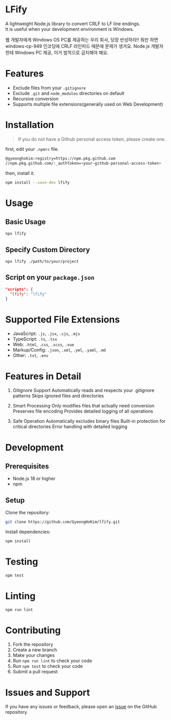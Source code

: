 # LFify

A lightweight Node.js library to convert CRLF to LF line endings.  
It is useful when your development environment is Windows.  

웹 개발자에게 Windows OS PC를 제공하는 우리 회사, 당장 반성하라!! 뭐만 하면 windows-cp-949 인코딩에 CRLF 라인피드 때문에 문제가 생겨요. Node.js 개발자한테 Windows PC 제공, 이거 법적으로 금지해야 해요.

# Features

 - Exclude files from your `.gitignore`
 - Exclude `.git` and `node_modules` directories on default
 - Recursive conversion
 - Supports multiple file extensions(generally used on Web Development)

 # Installation

> If you do not have a Github personal access token, please create one.

first, edit your `.npmrc` file.

```bash
@gyeonghokim:registry=https://npm.pkg.github.com
//npm.pkg.github.com/:_authToken=<your-github-personal-access-token>
```

then, install it.

```bash
npm install --save-dev lfify
```

# Usage

## Basic Usage

```bash
npx lfify
```

## Specify Custom Directory

```bash
npx lfify ./path/to/your/project
```

## Script on your `package.json`

```json
"scripts": {
  "lfify": "lfify"
}
```

# Supported File Extensions

- JavaScript: `.js`, `.jsx`, `.cjs`, `.mjs`
- TypeScript: `.ts`, `.tsx`
- Web: `.html`, `.css`, `.scss`, `.vue`
- Markup/Config: `.json`, `.xml`, `.yml`, `.yaml`, `.md`
- Other: `.txt`, `.env`

# Features in Detail

1. Gitignore Support
Automatically reads and respects your .gitignore patterns
Skips ignored files and directories

2. Smart Processing
Only modifies files that actually need conversion
Preserves file encoding
Provides detailed logging of all operations

3. Safe Operation
Automatically excludes binary files
Built-in protection for critical directories
Error handling with detailed logging

# Development

## Prerequisites

- Node.js 18 or higher
- npm

## Setup

Clone the repository:

```bash
git clone https://github.com/GyeongHoKim/lfify.git
```

Install dependencies:

```bash
npm install
```

# Testing

```bash
npm test
```

# Linting

```bash
npm run lint
```

# Contributing

1. Fork the repository
2. Create a new branch
3. Make your changes
4. Run `npm run lint` to check your code
5. Run `npm test` to check your code
6. Submit a pull request

# Issues and Support

If you have any issues or feedback, please open an [issue](https://github.com/GyeongHoKim/lfify/issues) on the GitHub repository.
